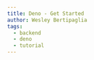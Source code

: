 ```yaml
---
title: Deno - Get Started
author: Wesley Bertipaglia
tags:
  - backend
  - deno
  - tutorial
---
```

